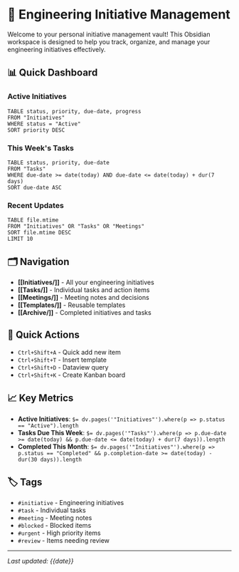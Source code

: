 # 🚀 Engineering Initiative Management

Welcome to your personal initiative management vault! This Obsidian workspace is designed to help you track, organize, and manage your engineering initiatives effectively.

## 📊 Quick Dashboard

### Active Initiatives
```dataview
TABLE status, priority, due-date, progress
FROM "Initiatives"
WHERE status = "Active"
SORT priority DESC
```

### This Week's Tasks
```dataview
TABLE status, priority, due-date
FROM "Tasks"
WHERE due-date >= date(today) AND due-date <= date(today) + dur(7 days)
SORT due-date ASC
```

### Recent Updates
```dataview
TABLE file.mtime
FROM "Initiatives" OR "Tasks" OR "Meetings"
SORT file.mtime DESC
LIMIT 10
```

## 🗂️ Navigation

- **[[Initiatives/]]** - All your engineering initiatives
- **[[Tasks/]]** - Individual tasks and action items
- **[[Meetings/]]** - Meeting notes and decisions
- **[[Templates/]]** - Reusable templates
- **[[Archive/]]** - Completed initiatives and tasks

## 🎯 Quick Actions

- `Ctrl+Shift+A` - Quick add new item
- `Ctrl+Shift+T` - Insert template
- `Ctrl+Shift+D` - Dataview query
- `Ctrl+Shift+K` - Create Kanban board

## 📈 Key Metrics

- **Active Initiatives**: `$= dv.pages('"Initiatives"').where(p => p.status == "Active").length`
- **Tasks Due This Week**: `$= dv.pages('"Tasks"').where(p => p.due-date >= date(today) && p.due-date <= date(today) + dur(7 days)).length`
- **Completed This Month**: `$= dv.pages('"Initiatives"').where(p => p.status == "Completed" && p.completion-date >= date(today) - dur(30 days)).length`

## 🏷️ Tags

- `#initiative` - Engineering initiatives
- `#task` - Individual tasks
- `#meeting` - Meeting notes
- `#blocked` - Blocked items
- `#urgent` - High priority items
- `#review` - Items needing review

---

*Last updated: {{date}}* 